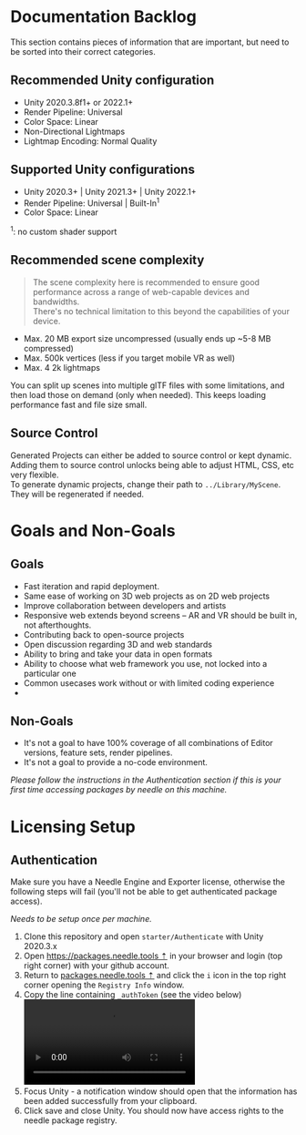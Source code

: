 
# Documentation Backlog
This section contains pieces of information that are important, but need to be sorted into their correct categories.

## Recommended Unity configuration

- Unity 2020.3.8f1+ or 2022.1+
- Render Pipeline: Universal  
- Color Space: Linear  
- Non-Directional Lightmaps  
- Lightmap Encoding: Normal Quality  

## Supported Unity configurations

- Unity 2020.3+ | Unity 2021.3+ | Unity 2022.1+  
- Render Pipeline: Universal | Built-In<sup>1</sup>  
- Color Space: Linear  

<sup>1</sup>: no custom shader support

## Recommended scene complexity

> The scene complexity here is recommended to ensure good performance across a range of web-capable devices and bandwidths.  
There's no technical limitation to this beyond the capabilities of your device.  

- Max. 20 MB export size uncompressed (usually ends up ~5-8 MB compressed)  
- Max. 500k vertices (less if you target mobile VR as well)  
- Max. 4 2k lightmaps  

You can split up scenes into multiple glTF files with some limitations, and then load those on demand (only when needed). This keeps loading performance fast and file size small.

## Source Control

Generated Projects can either be added to source control or kept dynamic. Adding them to source control unlocks being able to adjust HTML, CSS, etc very flexible.  
To generate dynamic projects, change their path to `../Library/MyScene`. They will be regenerated if needed.

# Goals and Non-Goals

## Goals
- Fast iteration and rapid deployment.
- Same ease of working on 3D web projects as on 2D web projects
- Improve collaboration between developers and artists
- Responsive web extends beyond screens – AR and VR should be built in, not afterthoughts.
- Contributing back to open-source projects
- Open discussion regarding 3D and web standards
- Ability to bring and take your data in open formats
- Ability to choose what web framework you use, not locked into a particular one
- Common usecases work without or with limited coding experience
- 
## Non-Goals
- It's not a goal to have 100% coverage of all combinations of Editor versions, feature sets, render pipelines.
- It's not a goal to provide a no-code environment.

*Please follow the instructions in the Authentication section if this is your first time accessing packages by needle on this machine.*

# Licensing Setup

## Authentication  

Make sure you have a Needle Engine and Exporter license, otherwise the following steps will fail (you'll not be able to get authenticated package access).  

*Needs to be setup once per machine.*  

1) Clone this repository and open ``starter/Authenticate`` with Unity 2020.3.x
2) Open [https://packages.needle.tools ⇡](https://packages.needle.tools) in your browser and login (top right corner) with your github account. 
3) Return to [packages.needle.tools ⇡](https://packages.needle.tools) and click the ``i`` icon in the top right corner opening the ``Registry Info`` window.
4) Copy the line containing ``_authToken`` (see the video below)  
   <video src="https://user-images.githubusercontent.com/5083203/166433857-a0c9e29f-9413-4e10-a1a1-2029e3d3ab06.mp4" autoplay></video>
6) Focus Unity - a notification window should open that the information has been added successfully from your clipboard.
7) Click save and close Unity. You should now have access rights to the needle package registry.
